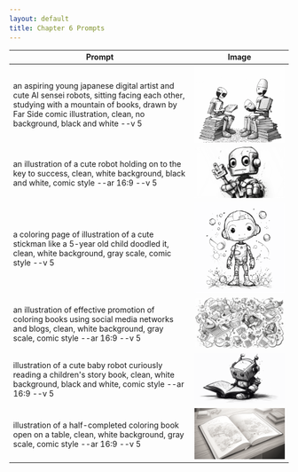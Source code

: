 ```yaml
---
layout: default
title: Chapter 6 Prompts
---
```


| Prompt | Image |
| ----------- | ----------- |
| an aspiring young japanese digital artist and cute AI sensei robots, sitting facing each other, studying with a mountain of books, drawn by Far Side comic illustration, clean, no background, black and white --v 5 | ![image](/images/033.png) |
| an illustration of a cute robot holding on to the key to success, clean, white background, black and white, comic style --ar 16:9 --v 5 | ![image](/images/034.png) |
| a coloring page of illustration of a cute stickman like a 5-year old child doodled it, clean, white background, gray scale, comic style --v 5 | ![image](/images/035.png) |
| an illustration of effective promotion of coloring books using social media networks and blogs, clean, white background, gray scale, comic style --ar 16:9 --v 5 | ![image](/images/036.png) |
| illustration of a cute baby robot curiously reading a children's story book, clean, white background, black and white, comic style --ar 16:9 --v 5  | ![image](/images/037.png) |
| illustration of a half-completed coloring book open on a table, clean, white background, gray scale, comic style --ar 16:9 --v 5 | ![image](/images/038.png) |